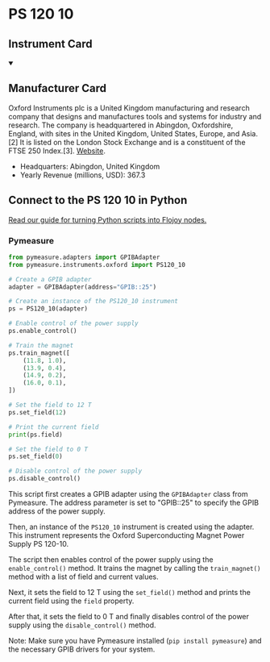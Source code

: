 
# PS 120  10

## Instrument Card



<details open>
<summary><h2>Manufacturer Card</h2></summary>
Oxford Instruments plc is a United Kingdom manufacturing and research company that designs and manufactures tools and systems for industry and research. The company is headquartered in Abingdon, Oxfordshire, England, with sites in the United Kingdom, United States, Europe, and Asia.[2] It is listed on the London Stock Exchange and is a constituent of the FTSE 250 Index.[3]. <a href=https://www.oxinst.com/>Website</a>.
<br>
<ul>
  <li>Headquarters: Abingdon, United Kingdom</li>
  <li>Yearly Revenue (millions, USD): 367.3</li>
</ul>
</details>

## Connect to the PS 120  10 in Python

[Read our guide for turning Python scripts into Flojoy nodes.](https://docs.flojoy.ai/custom-nodes/creating-custom-node/)


### Pymeasure


```python
from pymeasure.adapters import GPIBAdapter
from pymeasure.instruments.oxford import PS120_10

# Create a GPIB adapter
adapter = GPIBAdapter(address="GPIB::25")

# Create an instance of the PS120_10 instrument
ps = PS120_10(adapter)

# Enable control of the power supply
ps.enable_control()

# Train the magnet
ps.train_magnet([
    (11.8, 1.0),
    (13.9, 0.4),
    (14.9, 0.2),
    (16.0, 0.1),
])

# Set the field to 12 T
ps.set_field(12)

# Print the current field
print(ps.field)

# Set the field to 0 T
ps.set_field(0)

# Disable control of the power supply
ps.disable_control()
```

This script first creates a GPIB adapter using the `GPIBAdapter` class from Pymeasure. The address parameter is set to "GPIB::25" to specify the GPIB address of the power supply.

Then, an instance of the `PS120_10` instrument is created using the adapter. This instrument represents the Oxford Superconducting Magnet Power Supply PS 120-10.

The script then enables control of the power supply using the `enable_control()` method. It trains the magnet by calling the `train_magnet()` method with a list of field and current values.

Next, it sets the field to 12 T using the `set_field()` method and prints the current field using the `field` property.

After that, it sets the field to 0 T and finally disables control of the power supply using the `disable_control()` method.

Note: Make sure you have Pymeasure installed (`pip install pymeasure`) and the necessary GPIB drivers for your system.

